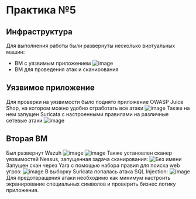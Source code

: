 # Практика №5
## Инфраструктура
Для выполнения работы были развернуты несколько виртуальных машин:
- ВМ с уязвимым приложением ![image](https://github.com/user-attachments/assets/3e910e98-299c-4fb8-8d0f-4087e67965f5)
- ВМ для проведения атак и сканирования

## Уязвимое приложение
Для проверки на уязвимости было поднято приложение OWASP Juice Shop, на котором можно удобно отработать все атаки
![image](https://github.com/user-attachments/assets/f7534673-32fb-4dc3-b2b9-e37e84e8d567)
Также на нем запущен Suricata с настроенными правилами на различные сетевые атаки
![image](https://github.com/user-attachments/assets/d15fe076-00e9-4d0e-b51b-b7a5726791e3)
## Вторая ВМ
Был развернут Wazuh
![image](https://github.com/user-attachments/assets/5dc8ded0-80c2-4288-a485-f71c4461ef71)
![image](https://github.com/user-attachments/assets/ee1a1c73-9c00-49cb-acd0-7be5b64d79bd)
Также установлен сканер уязвимостей Nessus, запущенная задача сканирования: 
![Без имени](https://github.com/user-attachments/assets/9c2c43ad-cf67-440d-8952-f3fc63fcd5e4)
Запущен скан через Yara с помощью набора правил для поиска web угроз:
![image](https://github.com/user-attachments/assets/df564251-025d-4944-ae6e-b475d7973778)
В выборку Suricata попалась атака SQL Injection:
![image](https://github.com/user-attachments/assets/e7b46028-a962-44c9-a5cb-039ac239ba7a)
Для предотвращения атаки необходимо как минимум настроить экранирование специальных символов и проверить бизнес логику приложения.
